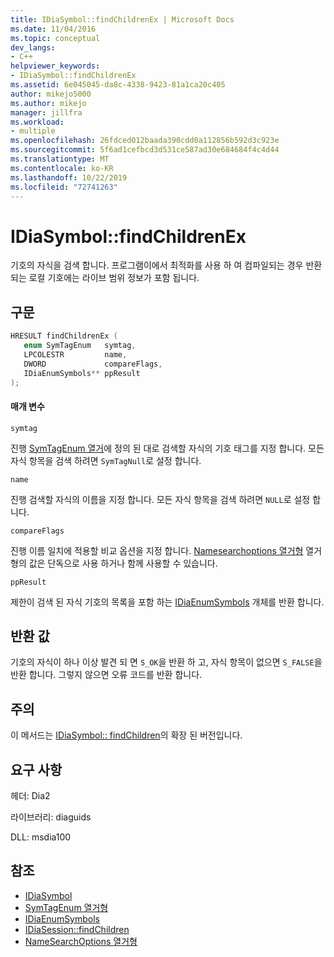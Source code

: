 ```yaml
---
title: IDiaSymbol::findChildrenEx | Microsoft Docs
ms.date: 11/04/2016
ms.topic: conceptual
dev_langs:
- C++
helpviewer_keywords:
- IDiaSymbol::findChildrenEx
ms.assetid: 6e045045-da8c-4338-9423-81a1ca20c405
author: mikejo5000
ms.author: mikejo
manager: jillfra
ms.workload:
- multiple
ms.openlocfilehash: 26fdced012baada390cdd0a112856b592d3c923e
ms.sourcegitcommit: 5f6ad1cefbcd3d531ce587ad30e684684f4c4d44
ms.translationtype: MT
ms.contentlocale: ko-KR
ms.lasthandoff: 10/22/2019
ms.locfileid: "72741263"
---
```

# <a name="idiasymbolfindchildrenex"></a>IDiaSymbol::findChildrenEx
기호의 자식을 검색 합니다. 프로그램이에서 최적화를 사용 하 여 컴파일되는 경우 반환 되는 로컬 기호에는 라이브 범위 정보가 포함 됩니다.

## <a name="syntax"></a>구문

```C++
HRESULT findChildrenEx ( 
   enum SymTagEnum   symtag,
   LPCOLESTR         name,
   DWORD             compareFlags,
   IDiaEnumSymbols** ppResult
);
```

#### <a name="parameters"></a>매개 변수
 `symtag`

진행 [SymTagEnum 열거](../../debugger/debug-interface-access/symtagenum.md)에 정의 된 대로 검색할 자식의 기호 태그를 지정 합니다. 모든 자식 항목을 검색 하려면 `SymTagNull`로 설정 합니다.

 `name`

진행 검색할 자식의 이름을 지정 합니다. 모든 자식 항목을 검색 하려면 `NULL`로 설정 합니다.

 `compareFlags`

진행 이름 일치에 적용할 비교 옵션을 지정 합니다. [Namesearchoptions 열거형](../../debugger/debug-interface-access/namesearchoptions.md) 열거형의 값은 단독으로 사용 하거나 함께 사용할 수 있습니다.

 `ppResult`

제한이 검색 된 자식 기호의 목록을 포함 하는 [IDiaEnumSymbols](../../debugger/debug-interface-access/idiaenumsymbols.md) 개체를 반환 합니다.

## <a name="return-value"></a>반환 값
 기호의 자식이 하나 이상 발견 되 면 `S_OK`을 반환 하 고, 자식 항목이 없으면 `S_FALSE`을 반환 합니다. 그렇지 않으면 오류 코드를 반환 합니다.

## <a name="remarks"></a>주의
 이 메서드는 [IDiaSymbol:: findChildren](../../debugger/debug-interface-access/idiasymbol-findchildren.md)의 확장 된 버전입니다.

## <a name="requirements"></a>요구 사항
 헤더: Dia2

 라이브러리: diaguids

 DLL: msdia100

## <a name="see-also"></a>참조
- [IDiaSymbol](../../debugger/debug-interface-access/idiasymbol.md)
- [SymTagEnum 열거형](../../debugger/debug-interface-access/symtagenum.md)
- [IDiaEnumSymbols](../../debugger/debug-interface-access/idiaenumsymbols.md)
- [IDiaSession::findChildren](../../debugger/debug-interface-access/idiasession-findchildren.md)
- [NameSearchOptions 열거형](../../debugger/debug-interface-access/namesearchoptions.md)